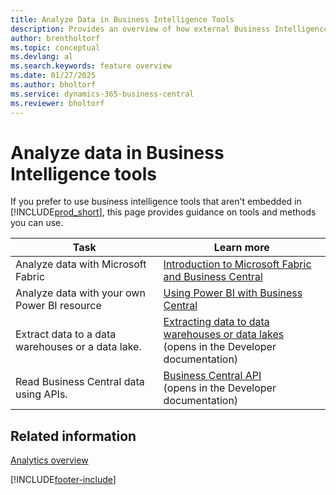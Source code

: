 ```yaml
---
title: Analyze Data in Business Intelligence Tools
description: Provides an overview of how external Business Intelligence tools can interact with Business Central data.
author: brentholtorf
ms.topic: conceptual
ms.devlang: al
ms.search.keywords: feature overview
ms.date: 01/27/2025
ms.author: bholtorf
ms.service: dynamics-365-business-central
ms.reviewer: bholtorf
---
```

# Analyze data in Business Intelligence tools

If you prefer to use business intelligence tools that aren't embedded in [!INCLUDE[prod_short](includes/prod_short.md)], this page provides guidance on tools and methods you can use.

| Task | Learn more |
| --- | --- |
|Analyze data with Microsoft Fabric| [Introduction to Microsoft Fabric and Business Central](admin-fabric.md) |
|Analyze data with your own Power BI resource| [Using Power BI with Business Central](admin-powerbi.md) |
|Extract data to a data warehouses or a data lake. |[Extracting data to data warehouses or data lakes](/dynamics365/business-central/dev-itpro/developer/devenv-extract-data) <br>(opens in the Developer documentation)|
|Read Business Central data using APIs.| [Business Central API](/dynamics365/business-central/dev-itpro/api-reference/v2.0) <br>(opens in the Developer documentation) |

## Related information

[Analytics overview](reports-bi-reporting.md)

[!INCLUDE[footer-include](includes/footer-banner.md)]